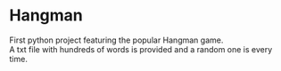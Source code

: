 # Hangman

First python project featuring the popular Hangman game.
<br>A txt file with hundreds of words is provided and a random one is every time.
